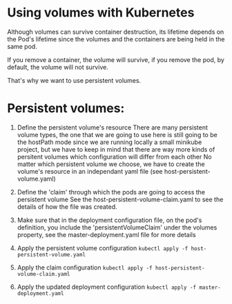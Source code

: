 # Using volumes with Kubernetes

Although volumes can survive container destruction, its lifetime depends on the Pod's lifetime since the volumes and the containers are being held in the same pod.

If you remove a container, the volume will survive, if you remove the pod, by default, the volume will not survive.

That's why we want to use persistent volumes.

# Persistent volumes:

1. Define the persistent volume's resource
There are many persistent volume types, the one that we are going to use here is still going to be the hostPath mode since we are running locally
a small minikube project, but we have to keep in mind that there are way more kinds of persitent volumes which configuration will differ from each other
No matter which persistent volume we choose, we have to create the volume's resource in an independant yaml file (see host-persistent-volume.yaml)

2. Define the 'claim' through which the pods are going to access the persistent volume
See the host-persistent-volume-claim.yaml to see the details of how the file was created.

3. Make sure that in the deployment configuration file, on the pod's definition, you include the 'persistentVolumeClaim' under the volumes property,
see the master-deployment.yaml file for more details

4. Apply the persistent volume configuration
```kubectl apply -f host-persistent-volume.yaml```

5. Apply the claim configuration
```kubectl apply -f host-persistent-volume-claim.yaml```

5. Apply the updated deployment configuration
```kubectl apply -f master-deployment.yaml```